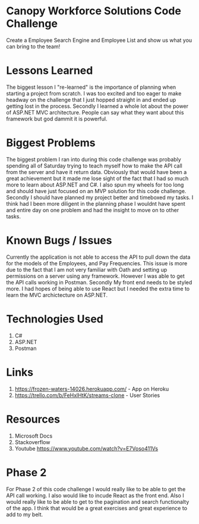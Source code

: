 ﻿# Canopy Workforce Solutions Code Challenge 
Create a Employee Search Engine and Employee List and show us what you can bring to the team!

# Lessons Learned 
The biggest lesson I "re-learned" is the importance of planning when starting a project from scratch. I was too excited and too eager to make headway 
on the challenge that I just hopped straight in and ended up getting lost in the process. Secondly I learned a whole lot about the power of ASP.NET MVC architecture. 
People can say what they want about this framework but god dammit it is powerful.

# Biggest Problems 
The biggest problem I ran into during this code challenge was probably spending all of Saturday trying to teach myself how to make the API call 
from the server and have it return data. Obviously that would have been a great achievement but it made me lose sight of the fact that I had so much more
to learn about ASP.NET and C#. I also spun my wheels for too long and should have just focused on an MVP solution for this code challenge. Secondly 
I should have planned my project better and timeboxed my tasks. I think had I been more diligent in the planning phase I wouldnt have spent and entire 
day on one problem and had the insight to move on to other tasks. 

# Known Bugs / Issues 
Currently the application is not able to access the API to pull down the data for the models of the Employees, and Pay Frequencies. This issue is more due 
to the fact that I am not very familiar with Oath and setting up permissions on a server using any framework. However I was able to get the API calls working in Postman. Secondly 
My front end needs to be styled more. I had hopes of being able to use React but I needed the extra time to learn the MVC archictecture on ASP.NET.

# Technologies Used 
1. C#
2. ASP.NET 
3. Postman 

# Links 
1. https://frozen-waters-14026.herokuapp.com/ - App on Heroku
2. https://trello.com/b/FeHxlHtK/streams-clone - User Stories 

# Resources 
1. Microsoft Docs 
2. Stackoverflow 
3. Youtube https://www.youtube.com/watch?v=E7Voso411Vs

# Phase 2 
For Phase 2 of this code challenge I would really like to be able to get the API call working. I also would like to incude React as the front end. 
Also I would really like to be able to get to the pagination and search functionalty of the app. I think that would be a great exercises and great 
experience to add to my belt. 
